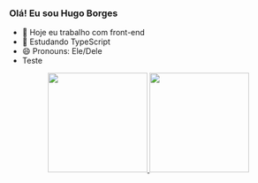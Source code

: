 ### Olá! Eu sou Hugo Borges


- 🔭 Hoje eu trabalho com front-end
- 🌱 Estudando TypeScript
- 😄 Pronouns: Ele/Dele
- Teste

<div align="center">
  <a href="https://github.com/hugoborgess">
  <img height="180em" src="https://github-readme-stats.vercel.app/api?username=hugoborgess&show_icons=true&theme=codeSTACKr&include_all_commits=true&count_private=true"/>
  <img height="180em" src="https://github-readme-stats.vercel.app/api/top-langs/?username=hugoborgess&layout=compact&langs_count=7&theme=codeSTACKr"/>
</div>